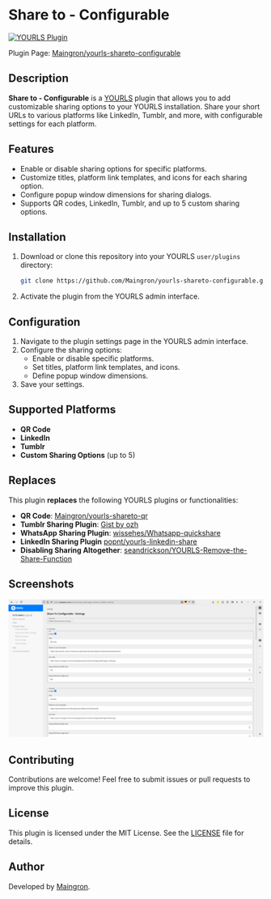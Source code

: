# Share to - Configurable

[![YOURLS Plugin](https://img.shields.io/badge/YOURLS-Plugin-brightgreen)](https://yourls.org/)

Plugin Page: [Maingron/yourls-shareto-configurable](https://github.com/Maingron/yourls-shareto-configurable)

## Description

**Share to - Configurable** is a [YOURLS](https://yourls.org/) plugin that allows you to add customizable sharing options to your YOURLS installation. Share your short URLs to various platforms like LinkedIn, Tumblr, and more, with configurable settings for each platform.

## Features

- Enable or disable sharing options for specific platforms.
- Customize titles, platform link templates, and icons for each sharing option.
- Configure popup window dimensions for sharing dialogs.
- Supports QR codes, LinkedIn, Tumblr, and up to 5 custom sharing options.

## Installation

1. Download or clone this repository into your YOURLS `user/plugins` directory:
   ```bash
   git clone https://github.com/Maingron/yourls-shareto-configurable.git yourls-shareto-configurable
   ```
2. Activate the plugin from the YOURLS admin interface.

## Configuration

1. Navigate to the plugin settings page in the YOURLS admin interface.
2. Configure the sharing options:
   - Enable or disable specific platforms.
   - Set titles, platform link templates, and icons.
   - Define popup window dimensions.
3. Save your settings.

## Supported Platforms

- **QR Code**
- **LinkedIn** 
- **Tumblr**
- **Custom Sharing Options** (up to 5)

## Replaces

This plugin **replaces** the following YOURLS plugins or functionalities:

- **QR Code**: [Maingron/yourls-shareto-qr](https://github.com/Maingron/yourls-shareto-qr)
- **Tumblr Sharing Plugin**: [Gist by ozh](https://gist.github.com/ozh/25b2074dd275ed091aa1869200894c4d)
- **WhatsApp Sharing Plugin**: [wissehes/Whatsapp-quickshare](https://github.com/wissehes/Whatsapp-quickshare)
- **LinkedIn Sharing Plugin** [popnt/yourls-linkedin-share](https://github.com/popnt/yourls-linkedin-share)
- **Disabling Sharing Altogether**: [seandrickson/YOURLS-Remove-the-Share-Function](https://github.com/seandrickson/YOURLS-Remove-the-Share-Function/blob/master/plugin.php)

## Screenshots

![Settings Page](img/screenshot-1-settings.png)

## Contributing

Contributions are welcome! Feel free to submit issues or pull requests to improve this plugin.

## License

This plugin is licensed under the MIT License. See the [LICENSE](LICENSE) file for details.

## Author

Developed by [Maingron](https://maingron.com).
